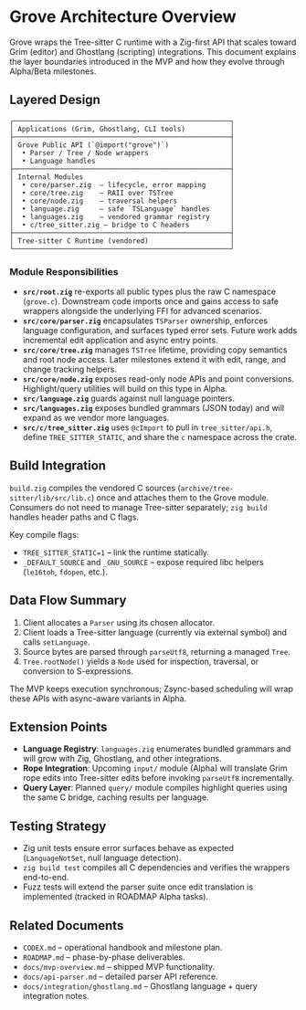 # Grove Architecture Overview

Grove wraps the Tree-sitter C runtime with a Zig-first API that scales toward Grim (editor) and Ghostlang (scripting) integrations. This document explains the layer boundaries introduced in the MVP and how they evolve through Alpha/Beta milestones.

## Layered Design

```
┌─────────────────────────────────────────────────────┐
│ Applications (Grim, Ghostlang, CLI tools)           │
├─────────────────────────────────────────────────────┤
│ Grove Public API (`@import("grove")`)               │
│  • Parser / Tree / Node wrappers                    │
│  • Language handles                                 │
├─────────────────────────────────────────────────────┤
│ Internal Modules                                    │
│  • core/parser.zig  – lifecycle, error mapping      │
│  • core/tree.zig    – RAII over TSTree              │
│  • core/node.zig    – traversal helpers             │
│  • language.zig     – safe `TSLanguage` handles     │
│  • languages.zig    – vendored grammar registry     │
│  • c/tree_sitter.zig – bridge to C headers          │
├─────────────────────────────────────────────────────┤
│ Tree-sitter C Runtime (vendored)                    │
└─────────────────────────────────────────────────────┘
```

### Module Responsibilities
- **`src/root.zig`** re-exports all public types plus the raw C namespace (`grove.c`). Downstream code imports once and gains access to safe wrappers alongside the underlying FFI for advanced scenarios.
- **`src/core/parser.zig`** encapsulates `TSParser` ownership, enforces language configuration, and surfaces typed error sets. Future work adds incremental edit application and async entry points.
- **`src/core/tree.zig`** manages `TSTree` lifetime, providing copy semantics and root node access. Later milestones extend it with edit, range, and change tracking helpers.
- **`src/core/node.zig`** exposes read-only node APIs and point conversions. Highlight/query utilities will build on this type in Alpha.
- **`src/language.zig`** guards against null language pointers.
- **`src/languages.zig`** exposes bundled grammars (JSON today) and will expand as we vendor more languages.
- **`src/c/tree_sitter.zig`** uses `@cImport` to pull in `tree_sitter/api.h`, define `TREE_SITTER_STATIC`, and share the `c` namespace across the crate.

## Build Integration
`build.zig` compiles the vendored C sources (`archive/tree-sitter/lib/src/lib.c`) once and attaches them to the Grove module. Consumers do not need to manage Tree-sitter separately; `zig build` handles header paths and C flags.

Key compile flags:
- `TREE_SITTER_STATIC=1` – link the runtime statically.
- `_DEFAULT_SOURCE` and `_GNU_SOURCE` – expose required libc helpers (`le16toh`, `fdopen`, etc.).

## Data Flow Summary
1. Client allocates a `Parser` using its chosen allocator.
2. Client loads a Tree-sitter language (currently via external symbol) and calls `setLanguage`.
3. Source bytes are parsed through `parseUtf8`, returning a managed `Tree`.
4. `Tree.rootNode()` yields a `Node` used for inspection, traversal, or conversion to S-expressions.

The MVP keeps execution synchronous; Zsync-based scheduling will wrap these APIs with async-aware variants in Alpha.

## Extension Points
- **Language Registry**: `languages.zig` enumerates bundled grammars and will grow with Zig, Ghostlang, and other integrations.
- **Rope Integration**: Upcoming `input/` module (Alpha) will translate Grim rope edits into Tree-sitter edits before invoking `parseUtf8` incrementally.
- **Query Layer**: Planned `query/` module compiles highlight queries using the same C bridge, caching results per language.

## Testing Strategy
- Zig unit tests ensure error surfaces behave as expected (`LanguageNotSet`, null language detection).
- `zig build test` compiles all C dependencies and verifies the wrappers end-to-end.
- Fuzz tests will extend the parser suite once edit translation is implemented (tracked in ROADMAP Alpha tasks).

## Related Documents
- `CODEX.md` – operational handbook and milestone plan.
- `ROADMAP.md` – phase-by-phase deliverables.
- `docs/mvp-overview.md` – shipped MVP functionality.
- `docs/api-parser.md` – detailed parser API reference.
- `docs/integration/ghostlang.md` – Ghostlang language + query integration notes.
